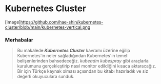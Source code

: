 # Kubernetes Cluster

[image]https://github.com/hae-shin/kubernetes-cluster/blob/main/kubernetes-vertical.png

### Merhabalar

> Bu makalede ***Kubernetes Cluster*** kavramı üzerine eğilip Kubernetes'in neler sağladığından Kubernetes'in temel belişenlerinden bahsedeceğiz. *kubeadm* *kubespray* gibi araçlarla kurulumunu gerçekleştirip nasıl monitor edildiğini kısaca aktaracağız. Bir  için Türkçe kaynak olması açısından bu kitabı hazırladık ve siz değerli okuyuculara sunduk.

